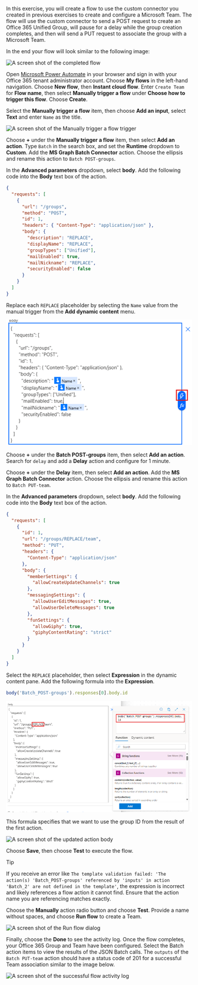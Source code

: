 <!-- markdownlint-disable MD002 MD041 -->

In this exercise, you will create a flow to use the custom connector you created in previous exercises to create and configure a Microsoft Team. The flow will use the custom connector to send a POST request to create an Office 365 Unified Group, will pause for a delay while the group creation completes, and then will send a PUT request to associate the group with a Microsoft Team.

In the end your flow will look similar to the following image:

![A screen shot of the completed flow](../../images/power-automate/completed-flow.png)

Open [Microsoft Power Automate](https://flow.microsoft.com) in your browser and sign in with your Office 365 tenant administrator account. Choose **My flows** in the left-hand navigation. Choose **New flow**, then **Instant cloud flow**. Enter `Create Team` for **Flow name**, then select **Manually trigger a flow** under **Choose how to trigger this flow**. Choose **Create**.

Select the **Manually trigger a flow** item, then choose **Add an input**, select **Text** and enter `Name` as the title.

![A screen shot of the Manually trigger a flow trigger](../../images/power-automate/manually-trigger.png)

Choose **+** under the **Manually trigger a flow** item, then select **Add an action**. Type `Batch` in the search box, and set the **Runtime** dropdown to **Custom**. Add the **MS Graph Batch Connector** action. Choose the ellipsis and rename this action to `Batch POST-groups`.

In the **Advanced parameters** dropdown, select **body**. Add the following code into the **Body** text box of the action.

```json
{
  "requests": [
    {
      "url": "/groups",
      "method": "POST",
      "id": 1,
      "headers": { "Content-Type": "application/json" },
      "body": {
        "description": "REPLACE",
        "displayName": "REPLACE",
        "groupTypes": ["Unified"],
        "mailEnabled": true,
        "mailNickname": "REPLACE",
        "securityEnabled": false
      }
    }
  ]
}
```

Replace each `REPLACE` placeholder by selecting the `Name` value from the manual trigger from the **Add dynamic content** menu.

![A screen shot of the dynamic content menu in Microsoft Flow](../../images/power-automate/dynamic-content.png)

Choose **+** under the **Batch POST-groups** item, then select **Add an action**. Search for `delay` and add a **Delay** action and configure for 1 minute.

Choose **+** under the **Delay** item, then select **Add an action**. Add the **MS Graph Batch Connector** action. Choose the ellipsis and rename this action to `Batch PUT-team`.

In the **Advanced parameters** dropdown, select **body**. Add the following code into the **Body** text box of the action.

```json
{
  "requests": [
    {
      "id": 1,
      "url": "/groups/REPLACE/team",
      "method": "PUT",
      "headers": {
        "Content-Type": "application/json"
      },
      "body": {
        "memberSettings": {
          "allowCreateUpdateChannels": true
        },
        "messagingSettings": {
          "allowUserEditMessages": true,
          "allowUserDeleteMessages": true
        },
        "funSettings": {
          "allowGiphy": true,
          "giphyContentRating": "strict"
        }
      }
    }
  ]
}
```

Select the `REPLACE` placeholder, then select **Expression** in the dynamic content pane. Add the following formula into the **Expression**.

```js
body('Batch_POST-groups').responses[0].body.id
```

![A screen shot of the expression in the dynamic content pane](../../images/power-automate/flow-formula.png)

This formula specifies that we want to use the group ID from the result of the first action.

![A screen shot of the updated action body](../../images/power-automate/updated-body.png)

Choose **Save**, then choose **Test** to execute the flow.

> [!TIP]
> If you receive an error like `The template validation failed: 'The action(s) 'Batch_POST-groups' referenced by 'inputs' in action 'Batch_2' are not defined in the template'`, the expression is incorrect and likely references a flow action it cannot find. Ensure that the action name you are referencing matches exactly.

Choose the **Manually** action radio button and choose **Test**. Provide a name without spaces, and choose **Run flow** to create a Team.

![A screen shot of the Run flow dialog](../../images/power-automate/run-flow.png)

Finally, choose the **Done** to see the activity log. Once the flow completes, your Office 365 Group and Team have been configured. Select the Batch action items to view the results of the JSON Batch calls. The `outputs` of the `Batch PUT-team` action should have a status code of 201 for a successful Team association similar to the image below.

![A screen shot of the successful flow activity log](../../images/power-automate/success.png)
